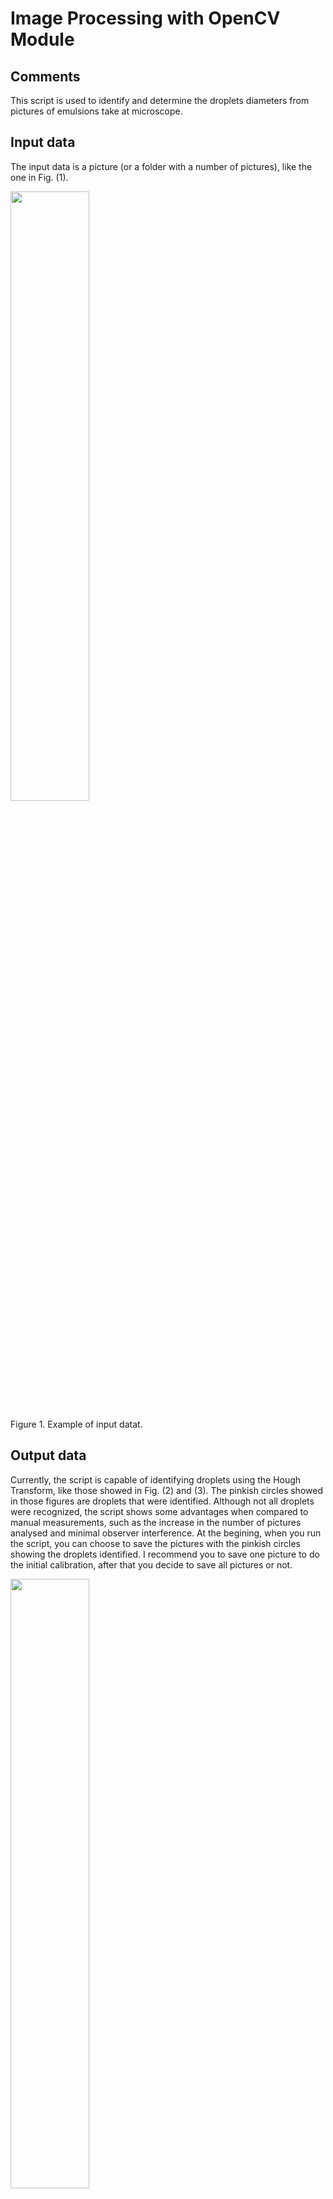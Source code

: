 # Image Processing with OpenCV Module

## Comments

This script is used to identify and determine the droplets diameters from pictures of emulsions take at microscope.

## Input data

The input data is a picture (or a folder with a number of pictures), like the one in Fig. (1).

<p><img src="https://i.ibb.co/tCx6Cqd/img2.png" height=50%, width=50%/></p>
<p>Figure 1. Example of input datat.</p>

## Output data

Currently, the script is capable of identifying droplets using the Hough Transform, like those showed in Fig. (2) and (3). The pinkish circles showed in those figures are droplets that were identified. Although not all droplets were recognized, the script shows some advantages when compared to manual measurements, such as the increase in the number of pictures analysed and minimal observer interference. At the begining, when you run the script, you can choose to save the pictures with the pinkish circles showing the droplets identified. I recommend you to save one picture to do the initial calibration, after that you decide to save all pictures or not.

<p><img src="https://i.ibb.co/DVNsBf5/image.png" height=50%, width=50%/></p>
<p>Figure 2. Example 1 of processed image obtained using the script.</p>

<p><img src="https://i.ibb.co/6mdbHPt/image.png" height=50%, width=50%/></p>
<p>Figure 3. Example 2 of processed image obtained using the script.</p>

Furthermore, it can write a .TXT file with information about processing for every photo, Fig. (4). For every picture, even though you choose to save the processed pictures or not, you get the following information on that file:

- Elapsed time for processing
- Number of droplets identified
- Maximum and minimum diameter of droplets

To obtain diameters values in real world dimensions you must inform the "conversion_factor" variable. In this script the "conversion_factor" variable is informed in &mu;m/px. 

<p><img src="https://i.ibb.co/G9QdKfx/image.png" height=50%, width=50%/></p>
<p>Figure 4. Example of text file with processing information.</p>

Finally, after all images get processed a relative frequency histogram is plot using the barplot function. The cumulative frequency and d<sub>90</sub> are plot using the normal plot function. Fig. (5) shows this result. To create the histogram you can choose a fixed interval, in my case it makes future comparisson easier (you can determine the intervals in "interval" variable) or use a determined number of bins.

<p><img src="https://i.ibb.co/FV749gM/image.png" height=50%, width=50%/></p>
<p>Figure 5. Example of relative frequency histogram with cumulative frequency and d<sub>90</sub>.</p>

The output data values of diameters, intervals, relative and cumulative frequency, and d<sub>90</sub> are stored in a .XLSX file like the on in Fig. (6).

<p><img src="https://i.ibb.co/fQSZNcY/image.png" height=50%, width=50%/></p>
<p>Figure 6. Example of .XLSX file with output data values</sub>.</p>

## Solution

To achieve all results commented above I used the OpenCV, NumPy, Math, Time, Matplotlib and Xlsxwriter modules.

## Future goals
- Use Machine Learning to identify and measure droplets
